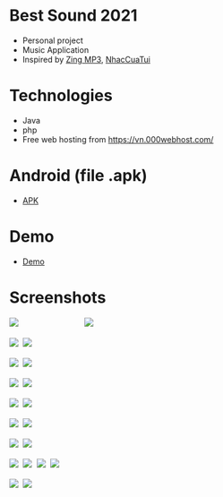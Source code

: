 # Best Sound 2021
- Personal project
- Music Application 
- Inspired by [Zing MP3](https://play.google.com/store/apps/details?id=com.zing.mp3), [NhacCuaTui](https://play.google.com/store/apps/details?id=ht.nct&hl=vi&gl=US)
# Technologies
- Java
- php
- Free web hosting from https://vn.000webhost.com/
# Android (file .apk)
- [APK](https://drive.google.com/file/d/1WM8WX2MuiNJ5dla6gF_9BLCxHpOqmyGD/view?usp=sharing)
# Demo
- [Demo](https://youtu.be/72bvRZppxw8)
# Screenshots
<kbd>
  <img src="Images/1.jpg">
  &nbsp;&nbsp;&nbsp;&nbsp;&nbsp;&nbsp;&nbsp;&nbsp;&nbsp;&nbsp;&nbsp;&nbsp;
  <img src="Images/2.jpg">
</kbd>
<br/>
<br/>
<kbd>
  <img src="Images/3.jpg">
  <img src="Images/8.jpg">
</kbd>
<br/>
<br/>
<kbd>
  <img src="Images/4.jpg">
  <img src="Images/5.jpg">
</kbd>
<br/>
<br/>
<kbd>
  <img src="Images/6.jpg"> 
  <img src="Images/7.jpg">
</kbd>
<br/>
<br/>
<kbd>
  <img src="Images/9.jpg">
  <img  src="Images/10.jpg">
</kbd>
<br/>
<br/>
<kbd>
  <img src="Images/11.jpg">
  <img src="Images/12.jpg">
</kbd>
<br/>
<br/>
<kbd>
  <img src="Images/13.jpg">
  <img src="Images/14.jpg">
</kbd>
<br/>
<br/>
<kbd>
  <img src="Images/15.jpg">
  <img src="Images/16.jpg">
</kbd>
<kbd>
  <img src="Images/17.jpg">
  <img src="Images/18.jpg">
</kbd>
<br/>
<br/>
<kbd>
  <img src="Images/19.jpg">
  <img src="Images/20.jpg">
</kbd>

